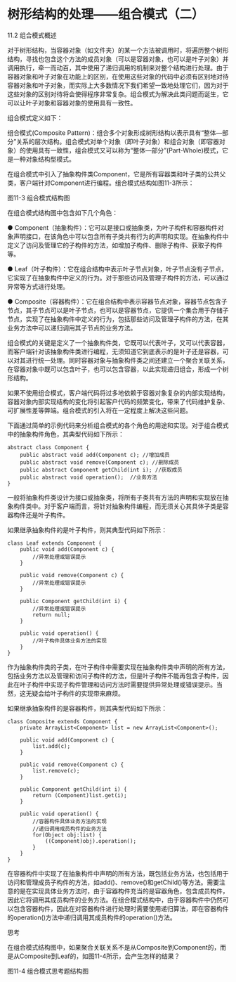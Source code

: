 # 树形结构的处理——组合模式（二）

11.2 组合模式概述

对于树形结构，当容器对象（如文件夹）的某一个方法被调用时，将遍历整个树形结构，寻找也包含这个方法的成员对象（可以是容器对象，也可以是叶子对象）并调用执行，牵一而动百，其中使用了递归调用的机制来对整个结构进行处理。由于容器对象和叶子对象在功能上的区别，在使用这些对象的代码中必须有区别地对待容器对象和叶子对象，而实际上大多数情况下我们希望一致地处理它们，因为对于这些对象的区别对待将会使得程序非常复杂。组合模式为解决此类问题而诞生，它可以让叶子对象和容器对象的使用具有一致性。

组合模式定义如下：

组合模式(Composite Pattern)：组合多个对象形成树形结构以表示具有“整体—部分”关系的层次结构。组合模式对单个对象（即叶子对象）和组合对象（即容器对象）的使用具有一致性，组合模式又可以称为“整体—部分”(Part-Whole)模式，它是一种对象结构型模式。

在组合模式中引入了抽象构件类Component，它是所有容器类和叶子类的公共父类，客户端针对Component进行编程。组合模式结构如图11-3所示：



图11-3  组合模式结构图

在组合模式结构图中包含如下几个角色：

● Component（抽象构件）：它可以是接口或抽象类，为叶子构件和容器构件对象声明接口，在该角色中可以包含所有子类共有行为的声明和实现。在抽象构件中定义了访问及管理它的子构件的方法，如增加子构件、删除子构件、获取子构件等。

● Leaf（叶子构件）：它在组合结构中表示叶子节点对象，叶子节点没有子节点，它实现了在抽象构件中定义的行为。对于那些访问及管理子构件的方法，可以通过异常等方式进行处理。

● Composite（容器构件）：它在组合结构中表示容器节点对象，容器节点包含子节点，其子节点可以是叶子节点，也可以是容器节点，它提供一个集合用于存储子节点，实现了在抽象构件中定义的行为，包括那些访问及管理子构件的方法，在其业务方法中可以递归调用其子节点的业务方法。

组合模式的关键是定义了一个抽象构件类，它既可以代表叶子，又可以代表容器，而客户端针对该抽象构件类进行编程，无须知道它到底表示的是叶子还是容器，可以对其进行统一处理。同时容器对象与抽象构件类之间还建立一个聚合关联关系，在容器对象中既可以包含叶子，也可以包含容器，以此实现递归组合，形成一个树形结构。

如果不使用组合模式，客户端代码将过多地依赖于容器对象复杂的内部实现结构，容器对象内部实现结构的变化将引起客户代码的频繁变化，带来了代码维护复杂、可扩展性差等弊端。组合模式的引入将在一定程度上解决这些问题。

下面通过简单的示例代码来分析组合模式的各个角色的用途和实现。对于组合模式中的抽象构件角色，其典型代码如下所示：

```
abstract class Component {  
    public abstract void add(Component c); //增加成员  
    public abstract void remove(Component c); //删除成员  
    public abstract Component getChild(int i); //获取成员  
    public abstract void operation();  //业务方法  
}  
```

一般将抽象构件类设计为接口或抽象类，将所有子类共有方法的声明和实现放在抽象构件类中。对于客户端而言，将针对抽象构件编程，而无须关心其具体子类是容器构件还是叶子构件。

如果继承抽象构件的是叶子构件，则其典型代码如下所示：

```
class Leaf extends Component {  
    public void add(Component c) {   
        //异常处理或错误提示   
    }     
          
    public void remove(Component c) {   
        //异常处理或错误提示   
    }  
      
    public Component getChild(int i) {   
        //异常处理或错误提示  
        return null;   
    }  
      
    public void operation() {  
        //叶子构件具体业务方法的实现  
    }   
}  
```

作为抽象构件类的子类，在叶子构件中需要实现在抽象构件类中声明的所有方法，包括业务方法以及管理和访问子构件的方法，但是叶子构件不能再包含子构件，因此在叶子构件中实现子构件管理和访问方法时需要提供异常处理或错误提示。当然，这无疑会给叶子构件的实现带来麻烦。

如果继承抽象构件的是容器构件，则其典型代码如下所示：

```
class Composite extends Component {  
    private ArrayList<Component> list = new ArrayList<Component>();  
      
    public void add(Component c) {  
        list.add(c);  
    }  
      
    public void remove(Component c) {  
        list.remove(c);  
    }  
      
    public Component getChild(int i) {  
        return (Component)list.get(i);  
    }  
      
    public void operation() {  
        //容器构件具体业务方法的实现  
        //递归调用成员构件的业务方法  
        for(Object obj:list) {  
            ((Component)obj).operation();  
        }  
    }     
}  
```

在容器构件中实现了在抽象构件中声明的所有方法，既包括业务方法，也包括用于访问和管理成员子构件的方法，如add()、remove()和getChild()等方法。需要注意的是在实现具体业务方法时，由于容器构件充当的是容器角色，包含成员构件，因此它将调用其成员构件的业务方法。在组合模式结构中，由于容器构件中仍然可以包含容器构件，因此在对容器构件进行处理时需要使用递归算法，即在容器构件的operation()方法中递归调用其成员构件的operation()方法。

思考

在组合模式结构图中，如果聚合关联关系不是从Composite到Component的，而是从Composite到Leaf的，如图11-4所示，会产生怎样的结果？

图11-4   组合模式思考题结构图
